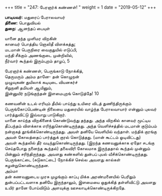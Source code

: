 ﻿+++
title = "247: பேரஞர்க் கண்ணள்!  "
weight = 1
date = "2019-05-12"
+++

**பாடியவர்:** மதுரைப் பேராலவாயர்  
**திணை:** பொதுவியல்  
**துறை:** ஆனந்தப் பையுள்  
  
யானை தந்த முளிமர விறகின்  
கானவர் பொத்திய ஞெலிதீ விளக்கத்து;  
மடமான் பெருநிரை வைகுதுயில் எடுப்பி,  
மந்தி சீக்கும் அணங்குடை முன்றிலில்,  
நீர்வார் கூந்தல் இரும்புறம் தாழப், 5  
  
பேரஞர்க் கண்ணள், பெருங்காடு நோக்கித்,  
தெருமரும் அம்ம தானே- தன் கொழுநன்  
முழுவுகண் துயிலாக் கடியுடை வியனகர்ச்  
சிறுநனி தமியள் ஆயினும்,  
இன்னுயிர் நடுங்குந்தன் இளமைபுறங் கொடுத்தே! 10  
  
கணவனின் உடல் எரியும் தீயில் பாய்ந்து உயிரை விடத் துணிந்திருக்கும் பெருங்கோப்பெண்டின் நிலையை மதுரையில் வாழ்ந்த பேராலவாயார் என்னும் புலவர் பார்த்துவிட்டு இவ்வாறு பாடுகிறார்.  
யானை காய்ந்த விறகினைக் கொண்டுவந்து தந்தது. அந்த விறகில் கானவர் மூட்டிய தீப்பந்தம் விளக்காக எரிந்துகொண்டிருந்தது. அந்த வெளிச்சத்தில் மடமான் குடும்பம் நன்றாகத் தூங்கிக்கொண்டிருந்தது. அவள் தனியே வெளியில் வந்தாள். மந்திக் குரங்கு அவள் கோலத்தைப் பார்த்துக் குரல் கொடுத்தது. (மான் கூட்டம் ஓடிவிட்டது)  
அவள் கூந்தலில் தீர் வடிந்துகொண்டிருந்தது. (இறந்த கணவனுக்காக ஏதோ சடங்கு செய்தபோது நனைந்த கூந்தல்) தலைவிரி கோலமாக இருந்ததால் கூந்தல் முன்னும் பின்னும் சரிந்திருந்தது. அவளது கண்களில் துன்பப் புயல் வீசிக்கொண்டிருந்தது. பெருங்காட்டை (சுடுகாட்டை) நோக்கிச் செல்ல அவளது கால்கள் சுழன்றுகொண்டிருந்தன.  
அம்மா  
தன் கணவனுடைய முரசு முழங்கும் காப்பு மிக்க அரண்மனையில் பெரிதும் துன்பப்பட்டவளாக தனியே இருந்தாலும், இளமையை ஒதுக்கித் தள்ளிவிட்டு அவளது உயிர் தானே போய்விடும் அளவுக்கு ஊசலாடிக்கொண்டிருக்கிறதே.  
